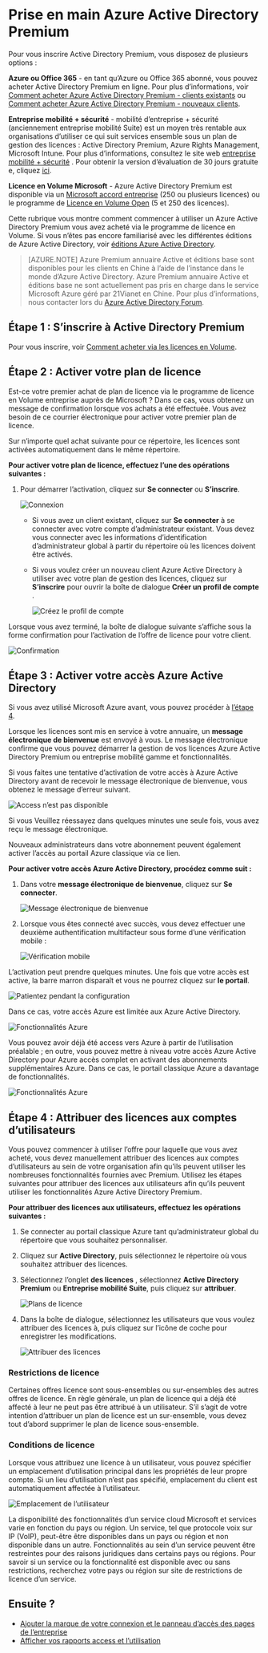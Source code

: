 <properties
    pageTitle="Prise en main Azure Active Directory Premium"
    description="Rubrique explique comment s’inscrire pour Azure Active Directory Premium edition via le site web de licence en Volume."
    services="active-directory"
    documentationCenter=""
    authors="markusvi"
    manager="femila" 
    editor=""/>

<tags
    ms.service="active-directory"
    ms.workload="infrastructure-services"
    ms.tgt_pltfrm="na"
    ms.devlang="na"
    ms.topic="get-started-article"
    ms.date="08/16/2016"
    ms.author="markvi"/>

# <a name="getting-started-with-azure-active-directory-premium"></a>Prise en main Azure Active Directory Premium


Pour vous inscrire Active Directory Premium, vous disposez de plusieurs options : 

**Azure ou Office 365** - en tant qu’Azure ou Office 365 abonné, vous pouvez acheter Active Directory Premium en ligne. Pour plus d’informations, voir [Comment acheter Azure Active Directory Premium - clients existants](https://channel9.msdn.com/Series/Azure-Active-Directory-Videos-Demos/How-to-Purchase-Azure-Active-Directory-Premium-Existing-Customer) ou [Comment acheter Azure Active Directory Premium - nouveaux clients](https://channel9.msdn.com/Series/Azure-Active-Directory-Videos-Demos/How-to-Purchase-Azure-Active-Directory-Premium-New-Customers).  

**Entreprise mobilité + sécurité** - mobilité d’entreprise + sécurité (anciennement entreprise mobilité Suite) est un moyen très rentable aux organisations d’utiliser ce qui suit services ensemble sous un plan de gestion des licences : Active Directory Premium, Azure Rights Management, Microsoft Intune. Pour plus d’informations, consultez le site web [entreprise mobilité + sécurité](https://www.microsoft.com/en-us/server-cloud/enterprise-mobility/overview.aspx) . Pour obtenir la version d’évaluation de 30 jours gratuite e, cliquez [ici](https://portal.office.com/Signup/Signup.aspx?OfferId=2E63A04D-BE0B-4A0F-A8CF-407C1C299221&dl=EMS&ali=1#0).


**Licence en Volume Microsoft** - Azure Active Directory Premium est disponible via un [Microsoft accord entreprise](https://www.microsoft.com/en-us/licensing/licensing-programs/enterprise.aspx) (250 ou plusieurs licences) ou le programme de [Licence en Volume Open](https://www.microsoft.com/en-us/licensing/licensing-programs/open-license.aspx) (5 et 250 des licences).


Cette rubrique vous montre comment commencer à utiliser un Azure Active Directory Premium vous avez acheté via le programme de licence en Volume. Si vous n’êtes pas encore familiarisé avec les différentes éditions de Azure Active Directory, voir [éditions Azure Active Directory](active-directory-editions.md).  

> [AZURE.NOTE]
Azure Premium annuaire Active et éditions base sont disponibles pour les clients en Chine à l’aide de l’instance dans le monde d’Azure Active Directory. Azure Premium annuaire Active et éditions base ne sont actuellement pas pris en charge dans le service Microsoft Azure géré par 21Vianet en Chine. Pour plus d’informations, nous contacter lors du [Azure Active Directory Forum](https://feedback.azure.com/forums/169401-azure-active-directory/).




## <a name="step-1-sign-up-for-active-directory-premium"></a>Étape 1 : S’inscrire à Active Directory Premium

Pour vous inscrire, voir [Comment acheter via les licences en Volume](http://www.microsoft.com/en-us/licensing/how-to-buy/how-to-buy.aspx).



## <a name="step-2-activate-your-license-plan"></a>Étape 2 : Activer votre plan de licence

Est-ce votre premier achat de plan de licence via le programme de licence en Volume entreprise auprès de Microsoft ?
Dans ce cas, vous obtenez un message de confirmation lorsque vos achats a été effectuée.
Vous avez besoin de ce courrier électronique pour activer votre premier plan de licence.

Sur n’importe quel achat suivante pour ce répertoire, les licences sont activées automatiquement dans le même répertoire.



**Pour activer votre plan de licence, effectuez l’une des opérations suivantes :**


1. Pour démarrer l’activation, cliquez sur **Se connecter** ou **S’inscrire**.

    ![Connexion][1]



    - Si vous avez un client existant, cliquez sur **Se connecter** à se connecter avec votre compte d’administrateur existant. Vous devez vous connecter avec les informations d’identification d’administrateur global à partir du répertoire où les licences doivent être activés.

    - Si vous voulez créer un nouveau client Azure Active Directory à utiliser avec votre plan de gestion des licences, cliquez sur **S’inscrire** pour ouvrir la boîte de dialogue **Créer un profil de compte** .

        ![Créez le profil de compte][2]

Lorsque vous avez terminé, la boîte de dialogue suivante s’affiche sous la forme confirmation pour l’activation de l’offre de licence pour votre client.

![Confirmation][3]

## <a name="step-3-activate-your-azure-active-directory-access"></a>Étape 3 : Activer votre accès Azure Active Directory

Si vous avez utilisé Microsoft Azure avant, vous pouvez procéder à [l’étape 4](#step-4-assign-license-to-user-accounts). 

Lorsque les licences sont mis en service à votre annuaire, un **message électronique de bienvenue** est envoyé à vous. Le message électronique confirme que vous pouvez démarrer la gestion de vos licences Azure Active Directory Premium ou entreprise mobilité gamme et fonctionnalités. 

Si vous faites une tentative d’activation de votre accès à Azure Active Directory avant de recevoir le message électronique de bienvenue, vous obtenez le message d’erreur suivant. 

![Access n’est pas disponible][9]

Si vous Veuillez réessayez dans quelques minutes une seule fois, vous avez reçu le message électronique.

Nouveaux administrateurs dans votre abonnement peuvent également activer l’accès au portail Azure classique via ce lien.






**Pour activer votre accès Azure Active Directory, procédez comme suit :**

1. Dans votre **message électronique de bienvenue**, cliquez sur **Se connecter**. 
    
    ![Message électronique de bienvenue][4]

2. Lorsque vous êtes connecté avec succès, vous devez effectuer une deuxième authentification multifacteur sous forme d’une vérification mobile :

    ![Vérification mobile][5]

L’activation peut prendre quelques minutes. Une fois que votre accès est active, la barre marron disparaît et vous ne pourrez cliquez sur **le portail**.

![Patientez pendant la configuration][6]

Dans ce cas, votre accès Azure est limitée aux Azure Active Directory.

![Fonctionnalités Azure][7]

Vous pouvez avoir déjà été access vers Azure à partir de l’utilisation préalable ; en outre, vous pouvez mettre à niveau votre accès Azure Active Directory pour Azure accès complet en activant des abonnements supplémentaires Azure. Dans ce cas, le portail classique Azure a davantage de fonctionnalités.

![Fonctionnalités Azure][8]



## <a name="step-4-assign-license-to-user-accounts"></a>Étape 4 : Attribuer des licences aux comptes d’utilisateurs

Vous pouvez commencer à utiliser l’offre pour laquelle que vous avez acheté, vous devez manuellement attribuer des licences aux comptes d’utilisateurs au sein de votre organisation afin qu’ils peuvent utiliser les nombreuses fonctionnalités fournies avec Premium. Utilisez les étapes suivantes pour attribuer des licences aux utilisateurs afin qu’ils peuvent utiliser les fonctionnalités Azure Active Directory Premium.

**Pour attribuer des licences aux utilisateurs, effectuez les opérations suivantes :**

1. Se connecter au portail classique Azure tant qu’administrateur global du répertoire que vous souhaitez personnaliser.
2. Cliquez sur **Active Directory**, puis sélectionnez le répertoire où vous souhaitez attribuer des licences.
3. Sélectionnez l’onglet **des licences** , sélectionnez **Active Directory Premium** ou **Entreprise mobilité Suite**, puis cliquez sur **attribuer**.

    ![Plans de licence][10]

4. Dans la boîte de dialogue, sélectionnez les utilisateurs que vous voulez attribuer des licences à, puis cliquez sur l’icône de coche pour enregistrer les modifications.

    ![Attribuer des licences][11]

### <a name="license-restrictions"></a>Restrictions de licence

Certaines offres licence sont sous-ensembles ou sur-ensembles des autres offres de licence. En règle générale, un plan de licence qui a déjà été affecté à leur ne peut pas être attribué à un utilisateur. S’il s’agit de votre intention d’attribuer un plan de licence est un sur-ensemble, vous devez tout d’abord supprimer le plan de licence sous-ensemble.

### <a name="license-requirements"></a>Conditions de licence

Lorsque vous attribuez une licence à un utilisateur, vous pouvez spécifier un emplacement d’utilisation principal dans les propriétés de leur propre compte. Si un lieu d’utilisation n’est pas spécifié, emplacement du client est automatiquement affectée à l’utilisateur.

![Emplacement de l’utilisateur][12]

La disponibilité des fonctionnalités d’un service cloud Microsoft et services varie en fonction du pays ou région. Un service, tel que protocole voix sur IP (VoIP), peut-être être disponibles dans un pays ou région et non disponible dans un autre. Fonctionnalités au sein d’un service peuvent être restreintes pour des raisons juridiques dans certains pays ou régions. Pour savoir si un service ou la fonctionnalité est disponible avec ou sans restrictions, recherchez votre pays ou région sur site de restrictions de licence d’un service.

## <a name="whats-next"></a>Ensuite ?

- [Ajouter la marque de votre connexion et le panneau d’accès des pages de l’entreprise](active-directory-add-company-branding.md)
- [Afficher vos rapports access et l’utilisation](active-directory-view-access-usage-reports.md)

<!--Image references-->
[1]: ./media/active-directory-get-started-premium/MOLSEmail.png
[2]: ./media/active-directory-get-started-premium/MOLSAccountProfile.png
[3]: ./media/active-directory-get-started-premium/MOLSThankYou.png
[4]: ./media/active-directory-get-started-premium/AADEmail.png
[5]: ./media/active-directory-get-started-premium/SignUppage.png
[6]: ./media/active-directory-get-started-premium/Subscriptionspage.png
[7]: ./media/active-directory-get-started-premium/Premiuminportal.png
[8]: ./media/active-directory-get-started-premium/Premiuminportal_large.png
[9]: ./media/active-directory-get-started-premium/Signuppage_oops.png
[10]: ./media/active-directory-get-started-premium/contosolicenseplan.png
[11]: ./media/active-directory-get-started-premium/Assignlicensespicker.png
[12]: ./media/active-directory-get-started-premium/Usagelocation.png

